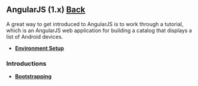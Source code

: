 ## AngularJS (1.x) [Back](./../angular.md)

A great way to get introduced to AngularJS is to work through a tutorial, which is an AngularJS web application for building a catalog that displays a list of Android devices.

- [**Environment Setup**](./environment_setup/environment_setup.md)

### Introductions

- [**Bootstrapping**](./bootstrapping/bootstrapping.md)
